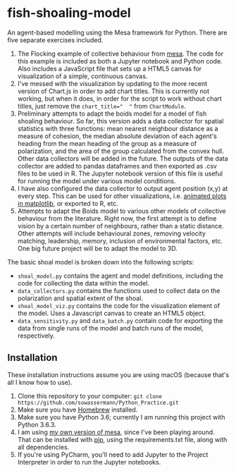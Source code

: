 # fish-shoaling-model
An agent-based modelling using the Mesa framework for Python. There are five separate exercises included.


1. The Flocking example of collective behaviour from [mesa][mesa]. The code for this example is included as both a Jupyter notebook and Python code. Also includes a JavaScript file that sets up a HTML5 canvas for visualization of a simple, continuous canvas.
2. I've messed with the visualization by updating to the more recent version of Chart.js in order to add chart titles. This is currently not working, but when it does, in order for the script to work without chart titles, just remove the `chart_title="  "` from `ChartModule`.
3.  Preliminary attempts to adapt the boids model for a model of fish shoaling behaviour. So far, this version adds a data collector for spatial statistics with three functions: mean nearest neighbour distance as a measure of cohesion, the median absolute deviation of each agent's heading from the mean heading of the group as a measure of polarization, and the area of the group calculated from the convex hull. Other data collectors will be added in the future. The outputs of the data collector are added to pandas dataframes and then exported as .csv files to be used in R. The Jupyter notebook version of this file is useful for running the model under various model conditions.
5. I have also configured the data collector to output agent position (x,y) at every step. This can be used for other visualizations, i.e. [animated plots in matplotlib][matplotlib], or exported to R, etc.
4. Attempts to adapt the Boids model to various other models of collective behaviour from the literature. Right now, the first attempt is to define vision by a certain number of neighbours, rather than a static distance. Other attempts will include behavioural zones, removing velocity matching, leadership, memory, inclusion of environmental factors, etc. One big future project will be to adapt the model to 3D.

The basic shoal model is broken down into the following scripts:

* `shoal_model.py` contains the agent and model definitions, including the code for collecting the data within the model.
* `data_collectors.py` contains the functions used to collect data on the polarization and spatial extent of the shoal.
* `shoal_model_viz.py` contains the code for the visualization element of the model. Uses a Javascript canvas to create an HTML5 object.
* `data_sensitivity.py` and `data_batch.py` contain code for exporting the data from single runs of the model and batch runs of the model, respectively.



## Installation
These installation instructions assume you are using macOS (because that's all I know how to use).

1. Clone this repository to your computer: `git clone https://github.com/sowassermann/Python_Practice.git`
2. Make sure you have [Homebrew][Homebrew] installed.
3. Make sure you have Python 3.6; currently I am running this project with Python 3.6.3.
4. I am using [my own version of mesa][my_mesa], since I've been playing around. That can be installed with [pip][pip], using the requirements.txt file, along with all dependencies.
6. If you're using PyCharm, you'll need to add Jupyter to the Project Interpreter in order to run the Jupyter notebooks.


[mesa]: https://github.com/projectmesa/mesa
[mesa Issues]: https://github.com/projectmesa/mesa/issues/358
[#378]: https://github.com/projectmesa/mesa/pull/378
[here]: https://github.com/projectmesa/mesa/blob/600c62b35dbac6de9300da471377b0e200b60da8/mesa/space.py
[matplotlib]: https://matplotlib.org/gallery/animation/simple_3danim.html
[Homebrew]: https://brew.sh/
[my_mesa]: https://github.com/sowasser/mesa
[pip]: https://pip.pypa.io/en/stable/